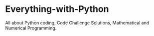 # Everything-with-Python
All about Python coding, Code Challenge Solutions, Mathematical and Numerical Programming.
